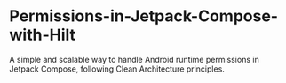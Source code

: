 # Permissions-in-Jetpack-Compose-with-Hilt
A simple and scalable way to handle Android runtime permissions in Jetpack Compose, following Clean Architecture principles.
